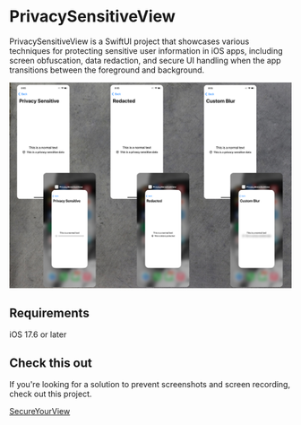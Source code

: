 
# PrivacySensitiveView

PrivacySensitiveView is a SwiftUI project that showcases various techniques for protecting sensitive user information in iOS apps, including screen obfuscation, data redaction, and secure UI handling when the app transitions between the foreground and background.


![App Screenshot 1](https://github.com/kuttz/DemosAndScreenShots/blob/866a75f12ff5e9c460c33f1da2be234eeb065ac3/PrivacySensitiveView/PrivacySensitiveView%20screenshots.png?raw=true)


## Requirements

 iOS 17.6 or later

## Check this out

If you're looking for a solution to prevent screenshots and screen recording, check out this project.

[SecureYourView](https://github.com/kuttz/SecureYourView)


